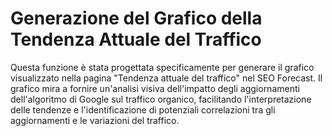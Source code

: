 # Generazione del Grafico della Tendenza Attuale del Traffico

Questa funzione è stata progettata specificamente per generare il grafico visualizzato nella pagina "Tendenza attuale del traffico" nel SEO Forecast. Il grafico mira a fornire un'analisi visiva dell'impatto degli aggiornamenti dell'algoritmo di Google sul traffico organico, facilitando l'interpretazione delle tendenze e l'identificazione di potenziali correlazioni tra gli aggiornamenti e le variazioni del traffico.
